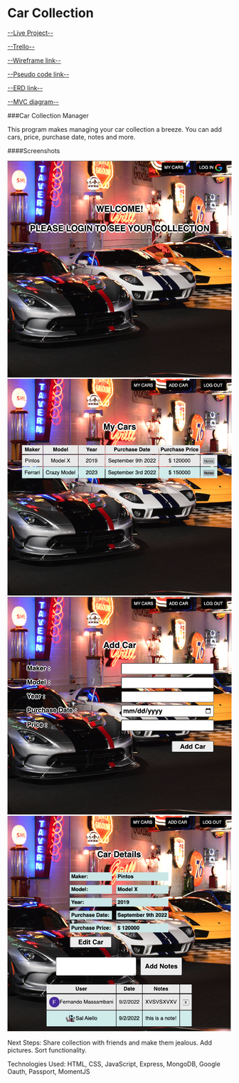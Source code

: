 # Car Collection


[--Live Project--](https://car-collection-fmassa.herokuapp.com/cars)


[--Trello--](https://trello.com/b/iuMHUXZi/car-collection)


[--Wireframe link--](https://whimsical.com/car-collection-6i1JQnio8Yit6Xn6WGwiEW)


[--Pseudo code link--](https://docs.google.com/document/d/14jQXDjDFld1DgO2ImPQASmOWfD3Av0Ktfu77SRd69ek/edit?usp=sharing)

[--ERD link--](https://lucid.app/lucidchart/f4a2ad80-3a7e-47e2-8360-e6a64feaa8b2/edit?page=0_0&invitationId=inv_cb3e06cd-374d-4600-9b16-a5fb9b7cb6c7#)


[--MVC diagram--](https://docs.google.com/spreadsheets/d/1Disb-pjlrts8C44w-pMgJk9fHMlBiUo4X2yj7ZirvHU/edit?usp=sharing)






###Car Collection Manager 

This program makes managing your car collection a breeze. You can add cars, price, purchase date, notes and more.



####Screenshots


![screenShot-1](screenshots/screenShot-1.png)
![screenShot-1](screenshots/screenShot-2.png)
![screenShot-1](screenshots/screenShot-3.png)
![screenShot-1](screenshots/screenShot-4.png)

 



Next Steps:
Share collection with friends and make them jealous.
Add pictures.
Sort functionality.


Technologies Used: HTML, CSS, JavaScript, Express, MongoDB, Google Oauth, Passport, MomentJS